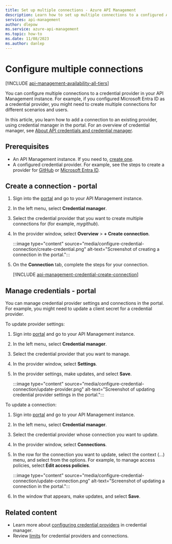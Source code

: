 ```yaml
---
title: Set up multiple connections - Azure API Management 
description: Learn how to set up multiple connections to a configured API credential provider using the portal. 
services: api-management
author: dlepow
ms.service: azure-api-management
ms.topic: how-to
ms.date: 11/08/2023
ms.author: danlep
---
```


# Configure multiple connections

[!INCLUDE [api-management-availability-all-tiers](../../includes/api-management-availability-all-tiers.md)]

You can configure multiple connections to a credential provider in your API Management instance. For example, if you configured Microsoft Entra ID as a credential provider, you might need to create multiple connections for different scenarios and users.

In this article, you learn how to add a connection to an existing provider, using credential manager in the portal. For an overview of credential manager, see [About API credentials and credential manager](credentials-overview.md).

## Prerequisites

* An API Management instance. If you need to, [create one](get-started-create-service-instance.md).
* A configured credential provider. For example, see the steps to create a provider for [GitHub](credentials-how-to-github.md) or [Microsoft Entra ID](credentials-how-to-azure-ad.md).
 
## Create a connection - portal

1. Sign into the [portal](https://portal.azure.com) and go to your API Management instance.
1. In the left menu, select **Credential manager**.
1. Select the credential provider that you want to create multiple connections for (for example, *mygithub*).
1. In the provider window, select **Overview** > **+ Create connection**.

    :::image type="content" source="media/configure-credential-connection/create-credential.png" alt-text="Screenshot of creating a connection in the portal.":::

1. On the **Connection** tab, complete the steps for your connection. 

    [!INCLUDE [api-management-credential-create-connection](../../includes/api-management-credential-create-connection.md)]

## Manage credentials - portal

You can manage credential provider settings and connections in the portal. For example, you might need to update a client secret for a credential provider.

To update provider settings:

1. Sign into [portal](https://portal.azure.com) and go to your API Management instance.
1. In the left menu, select **Credential manager**.
1. Select the credential provider that you want to manage.
1. In the provider window, select **Settings**.
1. In the provider settings, make updates, and select **Save**.

    :::image type="content" source="media/configure-credential-connection/update-provider.png" alt-text="Screenshot of updating credential provider settings in the portal.":::

To update a connection:

1. Sign into [portal](https://portal.azure.com) and go to your API Management instance.
1. In the left menu, select **Credential manager**.
1. Select the credential provider whose connection you want to update.
1. In the provider window, select **Connections**.
1. In the row for the connection you want to update, select the context (...) menu, and select from the options. For example, to manage access policies, select **Edit access policies**.

    :::image type="content" source="media/configure-credential-connection/update-connection.png" alt-text="Screenshot of updating a connection in the portal.":::
1. In the window that appears, make updates, and select **Save**.

## Related content

* Learn more about [configuring credential providers](credentials-configure-common-providers.md) in credential manager.
* Review [limits](credentials-overview.md#limits) for credential providers and connections.
